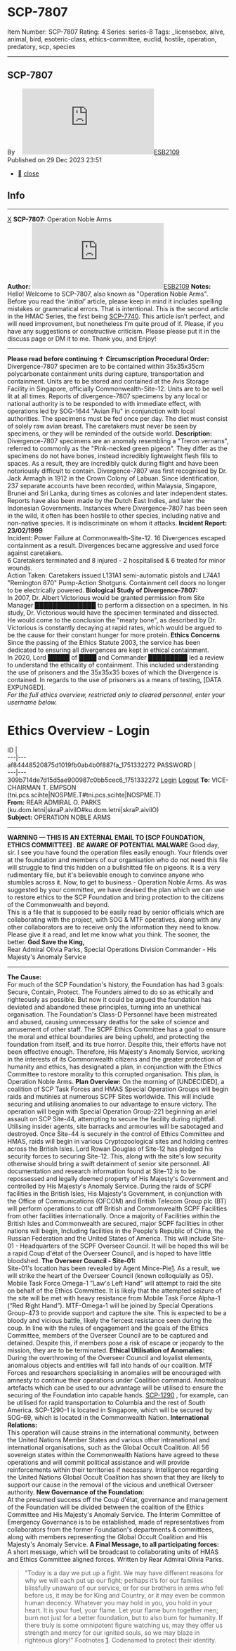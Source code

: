 # SCP-7807
Item Number: SCP-7807
Rating: 4
Series: series-8
Tags: _licensebox, alive, animal, bird, esoteric-class, ethics-committee, euclid, hostile, operation, predatory, scp, species

---

SCP-7807  
---  
Byㅤ [![ESB2109](https://www.wikidot.com/avatar.php?userid=7869314&amp;size=small&amp;timestamp=1751332272)](http://www.wikidot.com/user:info/esb2109)[ESB2109](http://www.wikidot.com/user:info/esb2109)  
Published on 29 Dec 2023 23:51  
  

  * [](javascript:;)
[close](javascript:;)
## Info
* * *
[X](javascript:;)
**SCP-7807:** Operation Noble Arms  
**Author:** [![ESB2109](https://www.wikidot.com/avatar.php?userid=7869314&amp;size=small&amp;timestamp=1750841240)](http://www.wikidot.com/user:info/esb2109)[ESB2109](http://www.wikidot.com/user:info/esb2109)
**Notes:**  
Hello! Welcome to SCP-7807, also known as "Operation Noble Arms".  
Before you read the _‘initial’_ article, please keep in mind it includes spelling mistakes or grammatical errors. That is intentional.
This is the second article in the HMAC Series, the first being [SCP-7740](/scp-7740). This article isn’t perfect, and will need improvement, but nonetheless I’m quite proud of if. Please, if you have any suggestions or constructive criticism. Please please put it in the discuss page or DM it to me. Thank you, and Enjoy!
* * *

**Please read before continuing ↑**
**Circumscription Procedural Order:**  
Divergence-7807 specimen are to be contained within 35x35x35cm polycarbonate containment units during capture, transportation and containment. Units are to be stored and contained at the Avis Storage Facility in Singapore, officially Commonwealth-Site-12. Units are to be well lit at all times.
Reports of divergence-7807 specimens by any local or national authority is to be responded to with immediate effect, with operations led by SOG-1644 "Avian Flu" in conjunction with local authorities.
The specimens must be fed once per day. The diet must consist of solely raw avian breast. The caretakers must never be seen by specimens, or they will be reminded of the outside world.
**Description:**  
Divergence-7807 specimens are an anomaly resembling a "Treron vernans", referred to commonly as the "Pink-necked green pigeon". They differ as the specimens do not have bones, instead incredibly lightweight flesh fills to spaces. As a result, they are incredibly quick during flight and have been notoriously difficult to contain.
Divergence-7807 was first recognised by Dr. Jack Armagh in 1912 in the Crown Colony of Labuan. Since identification, 237 separate accounts have been recorded, within Malaysia, Singapore, Brunei and Sri Lanka, during times as colonies and later independent states. Reports have also been made by the Dutch East Indies, and later the Indonesian Governments.
Instances where Divergence-7807 has been seen in the wild, it often has been hostile to other species, including native and non-native species. It is indiscriminate on whom it attacks.
**Incident Report: 23/02/1999**  
Incident: Power Failure at Commonwealth-Site-12. 16 Divergences escaped containment as a result. Divergences became aggressive and used force against caretakers.  
6 Caretakers terminated and 8 injured - 2 hospitalised & 6 treated for minor wounds.  
Action Taken: Caretakers issued L131A1 semi-automatic pistols and L74A1 "Remington 870" Pump-Action Shotguns. Containment cell doors no longer to be electrically powered.
**Biological Study of Divergence-7807:**  
In 2007, Dr. Albert Victorious would be granted permission from Site Manager ██████████████ to perform a dissection on a specimen. In his study, Dr. Victorious would have the specimen terminated and dissected. He would come to the conclusion the "meaty bone", as described by Dr. Victorious is constantly decaying at rapid rates, which would be argued to be the cause for their constant hunger for more protein.
**Ethics Concerns**  
Since the passing of the Ethics Statute 2003, the service has been dedicated to ensuring all divergences are kept in ethical containment.  
In 2020, Lord █████ of ████ and Commander █████████ led a review to understand the ethicality of containment. This included understanding the use of prisoners and the 35x35x35 boxes of which the Divergence is contained.
In regards to the use of prisoners as a means of testing, [DATA EXPUNGED].  
_For the full ethics overview, restricted only to cleared personnel, enter your username below._
# **Ethics Overview - Login**
ID  |   
---|---  
af84448520875d1019fb0ab4b0f887fa_1751332272 
PASSWORD  |   
---|---  
309b714de7d15d5ae900987c0bb5cec6_1751332272 
[Login](javascript:;)
[Logout](javascript:;)
**To:** VICE-CHAIRMAN T. EMPSON (tni.pcs.scihte|NOSPME.T#tni.pcs.scihte|NOSPME.T)  
**From:** REAR ADMIRAL O. PARKS (ku.dom.letni|skraP.aivilO#ku.dom.letni|skraP.aivilO)  
**Subject:** OPERATION NOBLE ARMS
* * *
**WARNING — THIS IS AN EXTERNAL EMAIL TO [SCP FOUNDATION, ETHICS COMMITTEE] . BE AWARE OF POTENTIAL MALWARE**
Good day, sir.
I see you have found the operation files easily enough. Your friends over at the foundation and members of our organisation who do not need this file will struggle to find this hidden on a bullshitted file on pigeons. It is a very rudimentary file, but it's believable enough to convince anyone who stumbles across it.
Now, to get to business - Operation Noble Arms. As was suggested by your committee, we have devised the plan which we can use to restore ethics to the SCP Foundation and bring protection to the citizens of the Commonwealth and beyond.  
This is a file that is supposed to be easily read by senior officials which are collaborating with the project, with SOG & MTF operatives, along with any other collaborators are to receive only the information they need to know. Please give it a read, and let me know what you think. The sooner, the better.
**God Save the King,**  
Rear Admiral Olivia Parks, Special Operations Division Commander - His Majesty's Anomaly Service
* * *
**The Cause:**  
For much of the SCP Foundation's history, the Foundation has had 3 goals: Secure, Contain, Protect. The Founders aimed to do so as ethically and righteously as possible. But now it could be argued the foundation has deviated and abandoned these principles, turning into an unethical organisation. The Foundation's Class-D Personnel have been mistreated and abused, causing unnecessary deaths for the sake of science and amusement of other staff. The SCPF Ethics Committee has a goal to ensure the moral and ethical boundaries are being upheld, and protecting the foundation from itself, and its true horror. Despite this, their efforts have not been effective enough. Therefore, His Majesty's Anomaly Service, working in the interests of its Commonwealth citizens and the greater protection of humanity and ethics, has designated a plan, in conjunction with the Ethics Committee to restore morality to this corrupted organisation. This plan, is Operation Noble Arms.
**Plan Overview:**
On the morning of [UNDECIDED], a coalition of SCP Task Forces and HMAS Special Operation Groups will begin raids and mutinies at numerous SCPF Sites worldwide. This will include securing and utilising anomalies to our advantage to ensure victory.
The operation will begin with Special Operation Group-221 beginning an ariel assault on SCP Site-44, attempting to secure the facility during nightfall. Utilising insider agents, site barracks and armouries will be sabotaged and destroyed. Once Site-44 is securely in the control of Ethics Committee and HMAS, raids will begin in various Cryptozoological sites and holding centres across the British Isles.
Lord Rowan Douglas of Site-12 has pledged his security forces to securing Site-12. This, along with the site's low security otherwise should bring a swift detainment of senior site personnel. All documentation and research information found at Site-12 is to be repossessed and legally deemed property of His Majesty's Government and controlled by His Majesty's Anomaly Service.
During the raids of SCPF facilities in the British Isles, His Majesty's Government, in conjunction with the Office of Communications (OFCOM) and British Telecom Group plc (BT) will perform operations to cut off British and Commonwealth SCPF Facilities from other facilities internationally.
Once a majority of Facilities within the British Isles and Commonwealth are secured, major SCPF facilities in other nations will begin, Including facilities in the People's Republic of China, the Russian Federation and the United States of America. This will include Site-01 - Headquarters of the SCPF Overseer Council.
It will be hoped this will be a rapid Coup d'état of the Overseer Council, and is hoped to have little bloodshed.
**The Overseer Council - Site-01:**  
Site-01's location has been revealed by Agent Mince-Pie[1](javascript:;). As a result, we will strike the heart of the Overseer Council (known colloquially as O5). Mobile Task Force Omega-1 "Law's Left Hand" will attempt to raid the site on behalf of the Ethics Committee. It is likely that the attempted seizure of the site will be met with heavy resistance from Mobile Task Force Alpha-1 (“Red Right Hand”). MTF-Omega-1 will be joined by Special Operations Group-473 to provide support and capture the site. This is expected to be a bloody and vicious battle, likely the fiercest resistance seen during the coup. In line with the rules of engagement and the goals of the Ethics Committee, members of the Overseer Council are to be captured and detained. Despite this, if members pose a risk of escape or jeopardy to the mission, they are to be terminated.
**Ethical Utilisation of Anomalies:**  
During the overthrowing of the Overseer Council and loyalist elements, anomalous objects and entities will fall into hands of our coalition. MTF Forces and researchers specialising in anomalies will be encouraged with amnesty to continue their operations under Coalition command. Anomalous artefacts which can be used to our advantage will be utilised to ensure the securing of the Foundation into capable hands. [SCP-1290](/scp-1290) , for example, can be utilised for rapid transportation to Columbia and the rest of South America. SCP-1290-1 is located in Singapore, which will be secured by SOG-69, which is located in the Commonwealth Nation.
**International Relations:**  
This operation will cause strains in the international community, between the United Nations Member States and various other intranational and international organisations, such as the Global Occult Coalition. All 56 sovereign states within the Commonwealth Nations have agreed to these operations and will commit political assistance and will provide reinforcements within their territories if necessary. Intelligence regarding the United Nations Global Occult Coalition has shown that they are likely to support our cause in the removal of the vicious and unethical Overseer authority.
**New Governance of the Foundation:**  
At the presumed success off the Coup d'état, governance and management of the Foundation will be divided between the coalition of the Ethics Committee and His Majesty's Anomaly Service. The Interim Committee of Emergency Governance is to be established, made of representatives from collaborators from the former Foundation's departments & committees, along with members representing the Global Occult Coalition and His Majesty's Anomaly Service.
**A Final Message, to all participating forces:**  
A short message, which will be broadcast to collaborating units of HMAS and Ethics Committee aligned forces. Written by Rear Admiral Olivia Parks.
> "Today is a day we put up a fight. We may have different reasons for why we will each put up our fight; perhaps it’s for our families blissfully unaware of our service, or for our brothers in arms who fell before us, it may be for King and Country, or it may even be common human decency. Whatever you may hold in you, you hold in your heart. It is your fuel, your flame. Let your flame burn together men; burn not just for a better foundation, but to also burn for humanity. If there truly is some omnipotent figure watching us, may they offer us strength and mercy for our ignited souls, so we may blaze in righteous glory!"
Footnotes
[1](javascript:;). Codenamed to protect their identity.